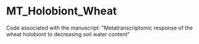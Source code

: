 # MT_Holobiont_Wheat
Code associated with the manuscript: "Metatranscriptomic response of the wheat holobiont to decreasing soil water content"
